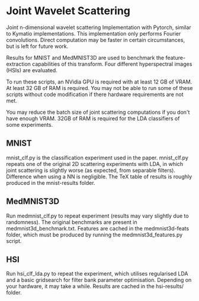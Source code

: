 # Joint Wavelet Scattering
Joint n-dimensional wavelet scattering Implementation with Pytorch, similar to Kymatio implementations. This implementation only performs Fourier convolutions. Direct computation may be faster in certain circumstances, but is left for future work.

Results for MNIST and MedMNIST3D are used to benchmark the feature-extraction capabilities of this transform. Four different hyperspectral images (HSIs) are evaluated.

To run these scripts, an NVidia GPU is required with at least 12 GB of VRAM. At least 32 GB of RAM is required. You may not be able to run some of these scripts without code modification if there hardware requirements are not met.

You may reduce the batch size of joint scattering computations if you don't have enough VRAM. 32GB of RAM is required for the LDA classifiers of some experiments.

## MNIST
mnist_clf.py is the classification experiment used in the paper. mnist_clf.py repeats one of the original 2D scattering experiments with LDA, in which joint scattering is slightly worse (as expected, from separable filters).
Difference when using a NN is negligible. The TeX table of results is roughly produced in the mnist-results folder.

## MedMNIST3D

Run medmnist_clf.py to repeat experiment (results may vary slightly due to randomness). The original benchmarks are present in medmnist3d_benchmark.txt. Features are cached in the medmnist3d-feats folder, which must be produced by running the medmnist3d_features.py script. 

## HSI

Run hsi_clf_lda.py to repeat the experiment, which utilises regularised LDA and a basic gridsearch for filter bank parameter optimisation. Depending on your hardware, it may take a while. Results are cached in the hsi-results/ folder.

